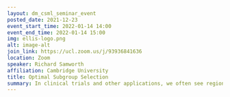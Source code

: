 ```yaml
---
layout: dm_csml_seminar_event
posted_date: 2021-12-23
event_start_time: 2022-01-14 14:00
event_end_time: 2022-01-14 15:00
img: ellis-logo.png
alt: image-alt
join_link: https://ucl.zoom.us/j/93936841636
location: Zoom
speaker: Richard Samworth
affiliation: Cambridge University
title: Optimal Subgroup Selection
summary: In clinical trials and other applications, we often see regions of the feature space that appear to exhibit interesting behaviour, but it is unclear whether these observed phenomena are reflected at the population level. Focusing on a regression setting, we consider the subgroup selection challenge of identifying a region of the feature space on which the regression function exceeds a pre-determined threshold. We formulate the problem as one of constrained optimisation, where we seek a low-complexity, data-dependent selection set on which, with a guaranteed probability, the regression function is uniformly at least as large as the threshold; subject to this constraint, we would like the region to contain as much mass under the marginal feature distribution as possible. This leads to a natural notion of regret, and our main contribution is to determine the minimax optimal rate for this regret in both the sample size and the Type I error probability. The rate involves a delicate interplay between parameters that control the smoothness of the regression function, as well as exponents that quantify the extent to which the optimal selection set at the population level can be approximated by families of well-behaved subsets. Finally, we expand the scope of our previous results by illustrating how they may be generalised to a treatment and control setting, where interest lies in the heterogeneous treatment effect.
---
```


